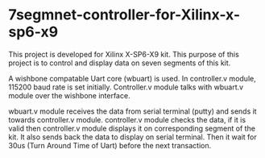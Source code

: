# 7segmnet-controller-for-Xilinx-x-sp6-x9
This project is developed for Xilinx X-SP6-X9 kit.
This purpose of this project is to control and display data on seven segments of this kit.

A wishbone compatable Uart core (wbuart) is used.
In controller.v module, 115200 baud rate is set initially.
Controller.v module talks with wbuart.v module over the wishbone interface.

wbuart.v module receives the data from serial terminal (putty) and sends it towards controller.v module.
controller.v module checks the data, if it is valid then controller.v module displays it on corresponding segment of the kit.
It also sends back the data to display on serial terminal.
Then it wait for 30us (Turn Around Time of Uart) before the next transaction.
